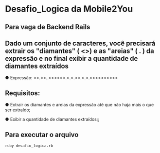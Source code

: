 # Desafio_Logica da Mobile2You

## Para vaga de Backend Rails

## Dado um conjunto de caracteres, você precisará extrair os "diamantes" ( <>) e as "areias" ( . ) da expressão e no final exibir a quantidade de diamantes extraídos

● Expressão: <<.<<..>><>><.>.>.<<.>.<.>>>><>><>>

## Requisitos:
● Extrair os diamantes e areias da expressão até que não haja mais o que ser extraído;

● Exibir a quantidade de diamantes extraídos;;

## Para executar o arquivo

`ruby desafio_logica.rb`

